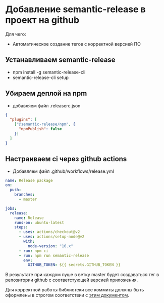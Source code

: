 # Добавление semantic-release в проект на github

Для чего:
- Автоматическое создание тегов с корректной версией ПО

## Устанавливаем semantic-release

- npm install -g semantic-release-cli
- semantic-release-cli setup

## Убираем деплой на npm

- добавляем файл .releaserc.json
```json
{
  "plugins": [
    ["@semantic-release/npm", {
      "npmPublish": false
    }]
  ]
}
```

## Настраиваем ci через github actions

- Добавляем файл .github/workflows/release.yml

```yml
name: Release package
on:
  push:
    branches:
      - master

jobs:
  release:
    name: Release
    runs-on: ubuntu-latest
    steps:
      - uses: actions/checkout@v2
      - uses: actions/setup-node@v2
        with:
          node-version: "16.x"
      - run: npm ci
      - run: npm run semantic-release
        env:
          GITHUB_TOKEN: ${{ secrets.GITHUB_TOKEN }}
```

В результате при каждом пуше в ветку master будет создаваться тег в репозитории github с соответстующей версией приложения.

Для корректной работы библиотеки все коммиты должны быть оформлены в строгом соответствии с [этим документом](https://github.com/angular/angular/blob/master/CONTRIBUTING.md#-commit-message-format).
